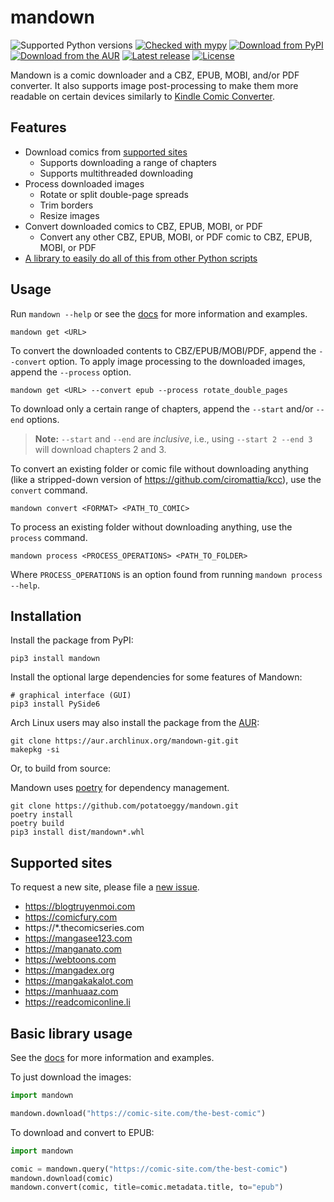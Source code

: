 # mandown

![Supported Python versions](https://img.shields.io/pypi/pyversions/mandown)
[![Checked with mypy](http://www.mypy-lang.org/static/mypy_badge.svg)](http://mypy-lang.org/)
[![Download from PyPI](https://img.shields.io/pypi/v/mandown)](https://pypi.org/project/mandown)
[![Download from the AUR](https://img.shields.io/aur/version/mandown-git)](https://aur.archlinux.org/packages/mandown-git)
[![Latest release](https://img.shields.io/github/v/release/potatoeggy/mandown?display_name=tag)](https://github.com/potatoeggy/mandown/releases/latest)
[![License](https://img.shields.io/github/license/potatoeggy/mandown)](/LICENSE)

Mandown is a comic downloader and a CBZ, EPUB, MOBI, and/or PDF converter. It also supports image post-processing to make them more readable on certain devices similarly to [Kindle Comic Converter](https://github.com/ciromattia/kcc).

## Features

- Download comics from [supported sites](#supported-sites)
  - Supports downloading a range of chapters
  - Supports multithreaded downloading
- Process downloaded images
  - Rotate or split double-page spreads
  - Trim borders
  - Resize images
- Convert downloaded comics to CBZ, EPUB, MOBI, or PDF
  - Convert any other CBZ, EPUB, MOBI, or PDF comic to CBZ, EPUB, MOBI, or PDF
- [A library to easily do all of this from other Python scripts](#basic-library-usage)

## Usage

Run `mandown --help` or see the [docs](/docs/) for more information and examples.

```
mandown get <URL>
```

To convert the downloaded contents to CBZ/EPUB/MOBI/PDF, append the `--convert` option. To apply image processing to the downloaded images, append the `--process` option.

```
mandown get <URL> --convert epub --process rotate_double_pages
```

To download only a certain range of chapters, append the `--start` and/or `--end` options.

> **Note:** `--start` and `--end` are _inclusive_, i.e., using `--start 2 --end 3` will download chapters 2 and 3.

To convert an existing folder or comic file without downloading anything (like a stripped-down version of <https://github.com/ciromattia/kcc>), use the `convert` command.

```
mandown convert <FORMAT> <PATH_TO_COMIC>
```

To process an existing folder without downloading anything, use the `process` command.

```
mandown process <PROCESS_OPERATIONS> <PATH_TO_FOLDER>
```

Where `PROCESS_OPERATIONS` is an option found from running `mandown process --help`.

## Installation

Install the package from PyPI:

```
pip3 install mandown
```

Install the optional large dependencies for some features of Mandown:

```
# graphical interface (GUI)
pip3 install PySide6
```

Arch Linux users may also install the package from the [AUR](https://aur.archlinux.org/packages/mandown-git):

```
git clone https://aur.archlinux.org/mandown-git.git
makepkg -si
```

Or, to build from source:

Mandown uses [poetry](https://github.com/python-poetry/poetry) for dependency management.

```
git clone https://github.com/potatoeggy/mandown.git
poetry install
poetry build
pip3 install dist/mandown*.whl
```

## Supported sites

To request a new site, please file a [new issue](https://github.com/potatoeggy/mandown/issues/new?title=Source%20request:).

- <https://blogtruyenmoi.com>
- <https://comicfury.com>
- https://\*.thecomicseries.com
- <https://mangasee123.com>
- <https://manganato.com>
- <https://webtoons.com>
- <https://mangadex.org>
- <https://mangakakalot.com>
- <https://manhuaaz.com>
- <https://readcomiconline.li>

## Basic library usage

See the [docs](/docs/) for more information and examples.

To just download the images:

```python
import mandown

mandown.download("https://comic-site.com/the-best-comic")
```

To download and convert to EPUB:

```python
import mandown

comic = mandown.query("https://comic-site.com/the-best-comic")
mandown.download(comic)
mandown.convert(comic, title=comic.metadata.title, to="epub")
```
